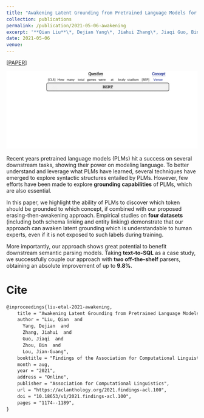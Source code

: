 ```yaml
---
title: "Awakening Latent Grounding from Pretrained Language Models for Semantic Parsing"
collection: publications
permalink: /publication/2021-05-06-awakening
excerpt: '**Qian Liu**\*, Dejian Yang\*, Jiahui Zhang\*, Jiaqi Guo, Bin Zhou, Jian-Guang Lou<br>In *Findings of the Association for Computational Linguistics: ACL-IJCNLP 2021* (**ACL-2021 Findings**)'
date: 2021-05-06
venue:
---
```


\[[PAPER](https://aclanthology.org/2021.findings-acl.100.pdf)\]


![Demo](/images/awaken-demo.gif)

Recent years pretrained language models (PLMs) hit a success on several downstream tasks, showing their power on modeling language. To better understand and leverage what PLMs have learned, several techniques have emerged to explore syntactic structures entailed by PLMs. However, few efforts have been made to explore **grounding capabilities** of PLMs, which are also essential. 

In this paper, we highlight the ability of PLMs to discover which token should be grounded to which concept, if combined with our proposed erasing-then-awakening approach. Empirical studies on **four datasets** (including both schema linking and entity linking) demonstrate that our approach can awaken latent grounding which is understandable to human experts, even if it is not exposed to such labels during training. 

More importantly, our approach shows great potential to benefit downstream semantic parsing models. Taking **text-to-SQL** as a case study, we successfully couple our approach with **two off-the-shelf** parsers, obtaining an absolute improvement of up to **9.8%**. 

Cite
===

```latex
@inproceedings{liu-etal-2021-awakening,
    title = "Awakening Latent Grounding from Pretrained Language Models for Semantic Parsing",
    author = "Liu, Qian  and
      Yang, Dejian  and
      Zhang, Jiahui  and
      Guo, Jiaqi  and
      Zhou, Bin  and
      Lou, Jian-Guang",
    booktitle = "Findings of the Association for Computational Linguistics: ACL-IJCNLP 2021",
    month = aug,
    year = "2021",
    address = "Online",
    publisher = "Association for Computational Linguistics",
    url = "https://aclanthology.org/2021.findings-acl.100",
    doi = "10.18653/v1/2021.findings-acl.100",
    pages = "1174--1189",
}
```